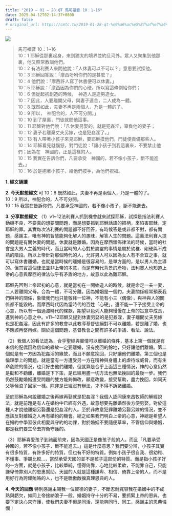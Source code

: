 ```yaml
---
title: "2019 – 01 – 28 QT 馬可福音 10：1~16"
date: 2025-04-12T02:14:37+0800
draft: false
# original_url: https://cmtc.tw/2019-01-28-qt-%e9%a6%ac%e5%8f%af%e7%a6%8f%e9%9f%b3-10%ef%bc%9a116
---
```


![](/images/qt.jpg)
> 馬可福音 10：1\~16  
> 10：1 耶穌從那裏起身，來到猶太的境界並約旦河外。眾人又聚集到他那裏，他又照常教訓他們。  
> 10：2 有法利賽人來問他說：「人休妻可以不可以？」意思要試探他。  
> 10：3 耶穌回答說：「摩西吩咐你們的是甚麼？」  
> 10：4 他們說：「摩西許人寫了休書便可以休妻。」  
> 10：5 耶穌說：「摩西因為你們的心硬，所以寫這條例給你們；  
> 10：6 但從起初創造的時候，　神造人是造男造女。  
> 10：7 因此，人要離開父母，與妻子連合，二人成為一體。  
> 10：8 既然如此，夫妻不再是兩個人，乃是一體的了。  
> 10：9 所以，　神配合的，人不可分開。」  
> 10：10 到了屋裏，門徒就問他這事。  
> 10：11 耶穌對他們說：「凡休妻另娶的，就是犯姦淫，辜負他的妻子；  
> 10：12 妻子若離棄丈夫另嫁，也是犯姦淫了。」  
> 10：13 有人帶著小孩子來見耶穌，要耶穌摸他們，門徒便責備那些人。  
> 10：14 耶穌看見就惱怒，對門徒說：「讓小孩子到我這裏來，不要禁止他們；因為在　神國的，正是這樣的人。  
> 10：15 我實在告訴你們，凡要承受　神國的，若不像小孩子，斷不能進去。」  
> 10：16 於是抱著小孩子，給他們按手，為他們祝福。

**1. 經文誦讀**

**2.  今天默想經文**
可 10：8 既然如此，夫妻不再是兩個人，乃是一體的了。  
10：9 所以，神配合的，人不可分開。  
10：15 我實在告訴你們，凡要承受神國的，若不像小孩子，斷不能進去。

**3. 分享默想經文**
（1）v1\~12法利賽人抓到機會就來試探耶穌，試探是指法利賽人動機不良，不要真的想要問問題，而是想要抓到耶穌話語的把柄，來陷害耶穌，定耶穌的罪。其實每次法利賽的問題都不好回答，有時候答是或非都不對，都有問題，感謝主，唯有神的智慧能夠化解人的愚昧，解答人生的問題。這裏法利賽人提的問題是有關休妻的問題，休妻就是離婚。因為在摩西頒佈律法的時候，當時的社會是大男人主義的時代，而且當時的人心對於屬靈的事情是屬於幼稚、剛硬與不成熟的階段。所以上帝針對那個時代的人，允許男人可以因為女人有不合宜之事，就可以寫休書離婚，也就是當時候的離婚是很容易的，是單方面的，是以男人為主導的。但其實這個律法並非上帝的本意，而是有時代背景的產物，法利賽人也知道上帝的心意與摩西的律法似乎有矛盾的地方，故意以此為難耶穌。

耶穌先回到上帝起初的心意，就是當初在一開始造人的時候，就是命定一夫一妻，二人要離開父母，合為一體，不可分離。因為婚姻是一個約，夫妻關係經常預表我們與神的關係，象徵我們也只能敬拜一位神，不能有小三（偶像），與神與人的關係都不能毀約。而摩西時代因為當時代的百姓「心硬」，還不能一下子接受上帝的心意，所以有一個過渡時代的條款，期望以色列人能夠慢慢在上帝的旨意中成長，進到神的心意之中。v11\~12耶穌又提到休妻另娶的是犯姦淫，妻子離開丈夫另嫁也是犯姦淫，因此有許多的教會以此教導基督徒絕對不可以離婚，若是離了婚，也不應該再娶再嫁。關於這個問題，基督教會之間有許多的爭議、看法、說法。

（2）我個人的看法認為，合乎聖經與實情可以離婚的條件，基本上第一個就是有未信的配偶因為信仰的緣故一定要離婚，沒有挽回的餘地，只好讓他們離婚。第二個就是有一方因為犯姦淫的緣故，而且不願意挽回，只好讓他們離婚。第三個也是倫理學上的問題，就是當有一方遭受另一方在精神與身體上的虐待或威脅，而有生命危險的情況，也只好由他們離婚。但就算是合乎上面這三種情況，神的心意仍然是勸和不勸離，離婚是下下策，是已經用盡一切方法也無法挽回的最後一步。我們仍然鼓勵婚姻遭受問題的雙方能夠悔改，願意改變，接受幫助，盡力挽回，如同天父等候浪子回家一樣。除非是已經沒有辦法，才不得不訴諸離婚。

至於耶穌為何說離婚之後再嫁再娶就是犯姦淫？我個人認同康來昌牧師的解經說法，就是前題是有人在婚約中已經有外遇，故意想要先離婚然後方便另娶，對於這種人才說他離姻另娶還是犯姦淫的人。至於非故意犯罪離婚另娶另嫁的情況，並不應該反對離婚之人再有婚約的機會。總之如果我們明白上帝的心意，神總是希望人在婚約中學習彼此相愛與守約的功課，對於婚姻不要隨便草率，不管信仰與婚姻，都是我們要生命去捍衛守護的。

（3）耶穌喜愛孩子到祂面前來，因為天國正是像孩子般的人。而且「凡要承受　神國的，若不像小孩子，斷不能進去。」這是什麼意思？我們要分辨，小孩子其實有很多特質，有許多好的特質，但也有不好的特質。例如小孩子很自我、很幼稚、不懂事、爭競比較…，當然承受天國的並不是孩子這部份的特質。而是指小孩子好的一方面，就是小孩子，比較單純，懂得倚靠，心地比較柔軟，不能靠自己，只能謙卑倚靠別人的恩惠幫助。天國的人就是這種謙卑、相信、倚靠上帝的人，而不是用好行為誇耀賄賂的人，也不是驕傲敵擋真理恩典的人。

**4. 今天的回應**
特別感謝主賜我一位賢德的妻子，不斷忍耐寬容我在婚姻中的不成熟與虧欠，如同上帝接納浪子一般。婚姻持守十分的不易，要抓緊上帝的恩典，也要下定決心來守護，使我們夫妻不但是同活，還能夠同行、同工，感謝主的恩典憐憫！
